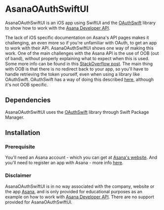 # AsanaOAuthSwiftUI
AsanaOAuthSwiftUI is an iOS app using SwiftUI and the [OAuthSwift](https://github.com/OAuthSwift/OAuthSwift) library to show how to work with the [Asana Developer API](https://developers.asana.com).

The lack of iOS specific documentation on Asana's API pages makes it challenging, an even more so if you're unfamiliar with OAuth, to get an app to work with their API. AsanaOAuthSwiftUI shows one way of making this work. One of the main challenges with the Asana API is the use of OOB (out of band), without properly explaining what to expect when this is used. Some more info can be found in this [StackOverflow post](https://stackoverflow.com/questions/13522497/what-is-oob-in-oauth).
The main thing with OOB is that there is no redirect back to your app, so you'll have to handle retrieving the token yourself, even when using a library like OAuthSwift. OAuthSwift has a way of doing this described [here](https://github.com/OAuthSwift/OAuthSwift/wiki/API-with-only-HTTP-scheme-into-callback-URL#handle-a-specific-url-into-delegate), although it's not OOB specific.

## Dependencies
AsanaOAuthSwiftUI uses the [OAuthSwift](https://github.com/OAuthSwift/OAuthSwift) library through Swift Package Manager.

## Installation
### Prerequisite
You'll need an Asana account - which you can get at [Asana's website](https://www.asana.com).
And you'll need to register an app with Asana - more info [here](https://developers.asana.com/docs/register-an-application).

### Disclaimer
AsanaOAuthSwiftUI is in no way associated with the company, website or the app [Asana](https://www.asana.com), and is only provided for educational purposes as an example on how to work with [Asana Developer API](https://developers.asana.com). There are no support provided for AsanaOAuthSwiftUI.
